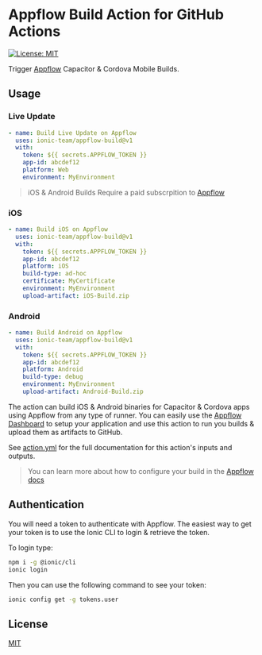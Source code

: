 # Appflow Build Action for GitHub Actions

[![License: MIT](https://img.shields.io/badge/License-MIT-yellow.svg)](https://opensource.org/licenses/MIT)

Trigger [Appflow](https://useappflow.com) Capacitor & Cordova Mobile Builds.

## Usage

### Live Update

```yaml
- name: Build Live Update on Appflow
  uses: ionic-team/appflow-build@v1
  with:
    token: ${{ secrets.APPFLOW_TOKEN }}
    app-id: abcdef12
    platform: Web
    environment: MyEnvironment
```

> iOS & Android Builds Require a paid subscrpition to [Appflow](https://useappflow.com)

### iOS

```yaml
- name: Build iOS on Appflow
  uses: ionic-team/appflow-build@v1
  with:
    token: ${{ secrets.APPFLOW_TOKEN }}
    app-id: abcdef12
    platform: iOS
    build-type: ad-hoc
    certificate: MyCertificate
    environment: MyEnvironment
    upload-artifact: iOS-Build.zip
```

### Android

```yaml
- name: Build Android on Appflow
  uses: ionic-team/appflow-build@v1
  with:
    token: ${{ secrets.APPFLOW_TOKEN }}
    app-id: abcdef12
    platform: Android
    build-type: debug
    environment: MyEnvironment
    upload-artifact: Android-Build.zip
```

The action can build iOS & Android binaries for Capacitor & Cordova apps using Appflow from any type of runner.
You can easily use the [Appflow Dashboard](https://dashboard.ionicframework.com) to setup your application and use this
action to run you builds & upload them as artifacts to GitHub.

See [action.yml](action.yml) for the full documentation for this action's inputs and outputs.

> You can learn more about how to configure your build in the [Appflow docs](https://ionicframework.com/docs/appflow)

## Authentication

You will need a token to authenticate with Appflow.
The easiest way to get your token is to use the Ionic CLI to login & retrieve the token.

To login type:

```bash
npm i -g @ionic/cli
ionic login
```

Then you can use the following command to see your token:

```bash
ionic config get -g tokens.user
```

## License

[MIT](/LICENSE)
